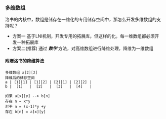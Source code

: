### 多维数组
洛书的内核中，数组是储存在一维化的专用储存空间中，那怎么开发多维数组的支持呢？
+ 方案一 基于LNI机制，开发专用的拓展库，但这样的化，每一维数组都必须开发一种拓展库
+ 方案二(推荐) 通过 **_数学_** 方法，对高维数组进行降维处理，降维为一维数组

#### 附赠洛书的降维算法

```
多维数组 a[2][2]
降维后的储存空间
a | [1][1] | [1][2] | [2][1] | [2][2] | 
b |  [1]   |  [2]   |  [3]   |  [4]   |

如果 a[x][y] --> b[n]
存在 n = x*y
对于 n = (x-1)*y +y
存在 b[n] = a[x][y]
```
 

